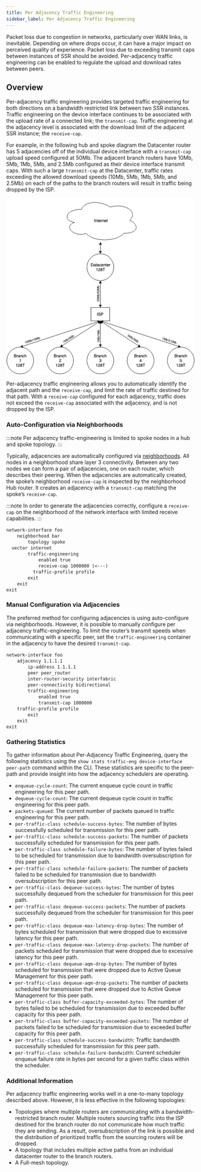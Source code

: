 ```yaml
---
title: Per Adjacency Traffic Engineering
sidebar_label: Per Adjacency Traffic Engineering
---
```


Packet loss due to congestion in networks, particularly over WAN links, is inevitable. Depending on where drops occur, it can have a major impact on perceived quality of experience. Packet loss due to exceeding transmit caps between instances of SSR should be avoided. Per-adjacency traffic engineering can be enabled to regulate the upload and download rates between peers.  

## Overview 

Per-adjacency traffic engineering provides targeted traffic engineering for both directions on a bandwidth restricted link between two SSR instances. Traffic engineering on the device interface continues to be associated with the upload rate of a connected link; the `transmit-cap`. Traffic engineering at the adjacency level is associated with the download limit of the adjacent SSR instance; the `receive-cap`.  

For example, in the following hub and spoke diagram the Datacenter router has 5 adjacencies off of the individual device interface with a `transmit-cap` upload speed configured at 50Mb. The adjacent branch routers have 10Mb, 5Mb, 1Mb, 5Mb, and 2.5Mb configured as their device interface transmit caps. With such a large `transmit-cap` at the Datacenter, traffic rates exceeding the allowed download speeds (10Mb, 5Mb, 1Mb, 5Mb, and 2.5Mb) on each of the paths to the branch routers will result in traffic being dropped by the ISP. 

![Hub and Spoke Network](/img/per_adjacency_example.png)

Per-adjacency traffic engineering allows you to automatically identify the adjacent path and the `receive-cap`, and limit the rate of traffic destined for that path. With a `receive-cap` configured for each adjacency, traffic does not exceed the `receive-cap` associated with the adjacency, and is not dropped by the ISP. 

### Auto-Configuration via Neighborhoods

:::note
Per adjacency traffic-engineering is limited to spoke nodes in a hub and spoke topology. 
:::

Typically, adjacencies are automatically configured via [neighborhoods](concepts_glossary.md#neighborhoods). All nodes in a neighborhood share layer 3 connectivity. Between any two nodes we can form a pair of adjacencies, one on each router, which describes their peering. When the adjacencies are automatically created, the spoke’s neighborhood `receive-cap` is inspected by the neighborhood Hub router. It creates an adjacency with a `transmit-cap` matching the spoke’s `receive-cap`. 

:::note 
In order to generate the adjacencies correctly, configure a `receive-cap` on the neighborhood of the network interface with limited receive capabilities.
:::

```
network-interface foo
    neighborhood bar
        topology spoke
  vector internet
        traffic-engineering
            enabled true
            receive-cap 1000000 (<---)
	      traffic-profile profile
        exit
    exit
exit
```

### Manual Configuration via Adjacencies

The preferred method for configuring adjacencies is using auto-configure via neighborhoods. However, it is possible to manually configure per adjacency traffic-engineering. To limit the router’s transmit speeds when communicating with a specific peer, set the `traffic-engineering` container in the adjacency to have the desired `transmit-cap`. 

```
network-interface foo
    adjacency 1.1.1.1
        ip-address 1.1.1.1
        peer peer_router
        inter-router-security interfabric
        peer-connectivity bidirectional
        traffic-engineering
            enabled true
            transmit-cap 1000000
	traffic-profile profile
        exit
    exit
exit
```
### Gathering Statistics

To gather information about Per-Adjacency Traffic Engineering, query the following statistics using the `show stats traffic-eng device-interface peer-path` command within the CLI. These statistics are specific to the peer-path and provide insight into how the adjacency schedulers are operating.

- `enqueue-cycle-count`: The current enqueue cycle count in traffic engineering for this peer path.
- `dequeue-cycle-count`: The current dequeue cycle count in traffic engineering for this peer path.
- `packets-queued`: The current number of packets queued in traffic engineering for this peer path.
- `per-traffic-class schedule-success-bytes`: The number of bytes successfully scheduled for transmission for this peer path. 
- `per-traffic-class schedule-success-packets`: The number of packets successfully scheduled for transmission for this peer path. 
- `per-traffic-class schedule-failure-bytes`: The number of bytes failed to be scheduled for transmission due to bandwidth oversubscription for this peer path. 
- `per-traffic-class schedule-failure-packets`: The number of packets failed to be scheduled for transmission due to bandwidth oversubscription for this peer path. 
- `per-traffic-class dequeue-success-bytes`: The number of bytes successfully dequeued from the scheduler for transmission for this peer path. 
- `per-traffic-class dequeue-success-packets`: The number of packets successfully dequeued from the scheduler for transmission for this peer path. 
- `per-traffic-class dequeue-max-latency-drop-bytes`: The number of bytes scheduled for transmission that were dropped due to excessive latency for this peer path.
- `per-traffic-class dequeue-max-latency-drop-packets`: The number of packets scheduled for transmission that were dropped due to excessive latency for this peer path.
- `per-traffic-class dequeue-aqm-drop-bytes`: The number of bytes scheduled for transmission that were dropped due to Active Queue Management for this peer path.
- `per-traffic-class dequeue-aqm-drop-packets`: The number of packets scheduled for transmission that were dropped due to Active Queue Management for this peer path.
- `per-traffic-class buffer-capacity-exceeded-bytes`: The number of bytes failed to be scheduled for transmission due to exceeded buffer capacity for this peer path.
- `per-traffic-class buffer-capacity-exceeded-packets`: The number of packets failed to be scheduled for transmission due to exceeded buffer capacity for this peer path.
- `per-traffic-class schedule-success-bandwidth`: Traffic bandwidth successfully scheduled for transmission for this peer path. 
- `per-traffic-class schedule-failure-bandwidth`: Current scheduler enqueue failure rate in bytes per second for a given traffic class within the scheduler.

### Additional Information

Per adjacency traffic engineering works well in a one-to-many topology described above. However, it is less effective in the following topologies:

- Topologies where multiple routers are communicating with a bandwidth-restricted branch router. Multiple routers sourcing traffic into the ISP destined for the branch router do not communicate how much traffic they are sending. As a result, oversubscription of the link is possible and the distribution of prioritized traffic from the sourcing routers will be dropped. 
- A topology that includes multiple active paths from an individual datacenter router to the branch routers. 
- A Full-mesh topology.